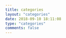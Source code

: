 ```yaml
---
title: categories
layout: "categories"
date: 2018-09-10 18:11:08
type: "categories"
comments: false
---
```

